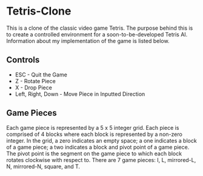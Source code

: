 # Tetris-Clone
This is a clone of the classic video game Tetris. The purpose behind this is to create a controlled environment for a soon-to-be-developed Tetris AI. Information about my implementation of the game is listed below.

## Controls
- ESC - Quit the Game
- Z - Rotate Piece
- X - Drop Piece
- Left, Right, Down - Move Piece in Inputted Direction

## Game Pieces
Each game piece is represented by a 5 x 5 integer grid. Each piece is comprised of 4 blocks where each block is represented by a non-zero integer. In the grid, a zero indicates an empty space; a one indicates a block of a game piece; a two indicates a block and pivot point of a game piece. The pivot point is the segment on the game piece to which each block rotates clockwise with respect to. There are 7 game pieces: I, L, mirrored-L, N, mirrored-N, square, and T.
